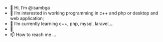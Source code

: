 - 👋 Hi, I’m @isambga
- 👀 I’m interested in working programming in c++ and php or desktop and web application;
- 🌱 I’m currently learning c++, php, mysql, laravel,...
- 💞️ 
- 📫 How to reach me ...

<!---
isambga/isambga is a ✨ special ✨ repository because its `README.md` (this file) appears on your GitHub profile.
You can click the Preview link to take a look at your changes.
--->
